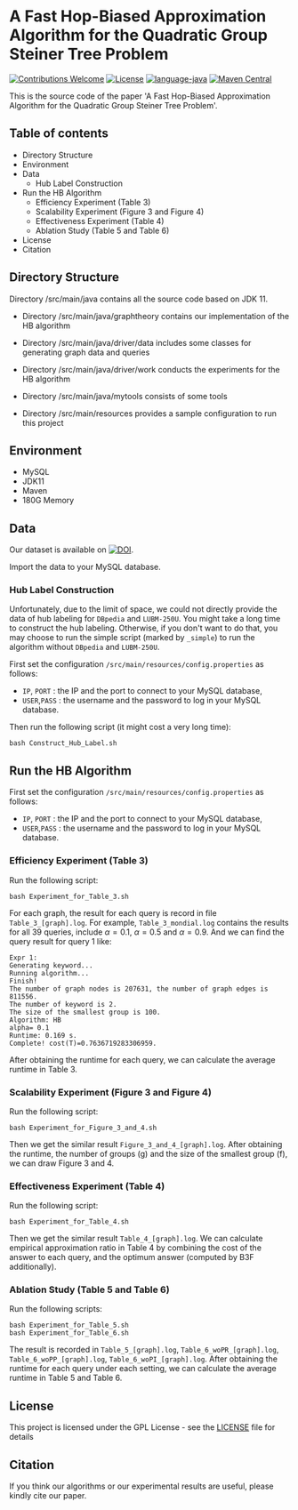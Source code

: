 # A Fast Hop-Biased Approximation Algorithm for the Quadratic Group Steiner Tree Problem
[![Contributions Welcome](https://img.shields.io/badge/Contributions-Welcome-brightgreen.svg?style=flat-square)](https://github.com/nju-websoft/QGSTP-HB/issues)
[![License](https://img.shields.io/badge/License-Apache-lightgrey.svg?style=flat-square)](https://github.com/nju-websoft/QGSTP-HB/blob/main/LICENSE)
[![language-java](https://img.shields.io/badge/Language-Java-yellow.svg?style=flat-square)](https://www.java.com)
[![Maven Central](https://img.shields.io/maven-central/v/foundation.icon/icon-sdk)](https://search.maven.org/artifact/foundation.icon/icon-sdk)

This is the source code of the paper 'A Fast Hop-Biased Approximation Algorithm for the Quadratic Group Steiner Tree Problem'.

## Table of contents

+ Directory Structure
+ Environment
+ Data
  + Hub Label Construction
+ Run the HB Algorithm
  + Efficiency Experiment (Table 3)
  + Scalability Experiment (Figure 3 and Figure 4)
  + Effectiveness Experiment (Table 4)
  + Ablation Study (Table 5 and Table 6)
+ License
+ Citation

## Directory Structure
Directory /src/main/java contains all the source code based on JDK 11.

+ Directory /src/main/java/graphtheory contains our implementation of the HB algorithm

+ Directory /src/main/java/driver/data includes some classes for generating graph data and queries

+ Directory /src/main/java/driver/work conducts the experiments for the HB algorithm
  
+ Directory /src/main/java/mytools consists of some tools

+ Directory /src/main/resources provides a sample configuration to run this project


## Environment

+ MySQL
+ JDK11
+ Maven
+ 180G Memory

## Data
Our dataset is available on [![DOI](https://zenodo.org/badge/DOI/10.5281/zenodo.7784147.svg)](https://zenodo.org/record/7784147).

Import the data to your MySQL database.


### Hub Label Construction

Unfortunately, due to the limit of space, we could not directly provide the data of hub labeling for `DBpedia` and `LUBM-250U`. You might take a long time to construct the hub labeling. Otherwise, if you don't want to do that, you may choose to run the simple script (marked by `_simple`) to run the algorithm without `DBpedia` and `LUBM-250U`.

First set the configuration `/src/main/resources/config.properties` as follows:
+ `IP`, `PORT` : the IP and the port to connect to your MySQL database,
+ `USER`,`PASS` : the username and the password to log in your MySQL database.

Then run the following script (it might cost a very long time):
```shell
bash Construct_Hub_Label.sh
```

## Run the HB Algorithm

First set the configuration `/src/main/resources/config.properties` as follows:
+ `IP`, `PORT` : the IP and the port to connect to your MySQL database,
+ `USER`,`PASS` : the username and the password to log in your MySQL database.


### Efficiency Experiment (Table 3) 
Run the following script:
```shell
bash Experiment_for_Table_3.sh
```

For each graph, the result for each query is record in file `Table_3_[graph].log`. For example, `Table_3_mondial.log` contains the results for all 39 queries, include $\alpha=0.1$, $\alpha=0.5$ and $\alpha=0.9$. And we can find the query result for query 1 like:
```
Expr 1:
Generating keyword...
Running algorithm...
Finish!
The number of graph nodes is 207631, the number of graph edges is 811556.
The number of keyword is 2.
The size of the smallest group is 100.
Algorithm: HB
alpha= 0.1
Runtime: 0.169 s.
Complete! cost(T)=0.7636719283306959.
```
After obtaining the runtime for each query, we can calculate the average runtime in Table 3.


### Scalability Experiment (Figure 3 and Figure 4)
Run the following script:
```shell
bash Experiment_for_Figure_3_and_4.sh
```

Then we get the similar result `Figure_3_and_4_[graph].log`. After obtaining the runtime, the number of groups (g) and the size of the smallest group (f), we can draw Figure 3 and 4.


### Effectiveness Experiment (Table 4)
Run the following script:
```shell
bash Experiment_for_Table_4.sh
```

Then we get the similar result `Table_4_[graph].log`. We can calculate empirical approximation ratio in Table 4 by combining the cost of the answer to each query, and the optimum answer (computed by B3F additionally).

### Ablation Study (Table 5 and Table 6)
Run the following scripts:
```shell
bash Experiment_for_Table_5.sh
bash Experiment_for_Table_6.sh
```

The result is recorded in `Table_5_[graph].log`, `Table_6_woPR_[graph].log`, `Table_6_woPP_[graph].log`, `Table_6_woPI_[graph].log`. After obtaining the runtime for each query under each setting, we can calculate the average runtime in Table 5 and Table 6.



## License
This project is licensed under the GPL License - see the [LICENSE](LICENSE) file for details

## Citation
If you think our algorithms or our experimental results are useful, please kindly cite our paper.


